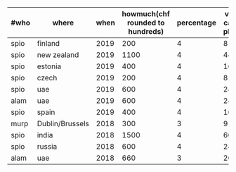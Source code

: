 | #who | where           | when     | howmuch(chf rounded to hundreds) | percentage | voluntary-carbontax-pledge(chf) | stage         |
|------|-----------------|----------|----------------------------------|------------|---------------------------------|---------------|
| spio | finland         | 2019     | 200                              | 4          | 8                               | pledged       |
| spio | new zealand     | 2019     | 1100                             | 4          | 44                              | pledged       |
| spio | estonia         | 2019     | 400                              | 4          | 16                              | pledged       |
| spio | czech           | 2019     | 200                              | 4          | 8                               | compensated   |
| spio | uae             | 2019     | 600                              | 4          | 24                              | compensated   |
| alam | uae             | 2019     | 600 			       | 4          | 24 			      | compensated   |
| spio | spain           | 2019     | 400                              | 4          | 16                              | compensated   |
| murp | Dublin/Brussels | 2018     | 300                              | 3          | 9                               | compensated   |
| spio | india           | 2018     | 1500                             | 4          | 60                              | compensated   |
| spio | russia          | 2018     | 600                              | 4          | 24                              | compensated   |
| alam | uae             | 2018     | 660                              | 3          | 20                              | compensated   |
